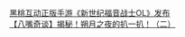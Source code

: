   
[黑桃互动正版手游《新世纪福音战士OL》发布](http://www.dianyue.me/archives/484/vnbwpqdozl3c1hjk/)  
[【八嘴奇谈】揭秘！朔月之夜的扒一扒！（二）](http://www.dianyue.me/archives/315/zcxeolt8ygpm3xi0/)